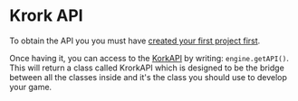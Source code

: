# Krork API
To obtain the API you you must have [created your first project first](../usage/first.md).

Once having it, you can access to the [KorkAPI](https://cadox8.github.io/krork/javadocs/net/athonedevs/krork/api/KrorkAPI.html) by writing: ``engine.getAPI()``.
This will return a class called KrorkAPI which is designed to be the bridge between all the classes inside and it's the class you should use to develop your game.
